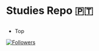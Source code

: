 # Studies Repo :portugal:
<h2></h2>
<ul>
  <li>Top</li>  
  
</ul>

[![Followers](https://img.shields.io/github/followers/praguez?style=social)](https://github.com/praguez/studies/)
